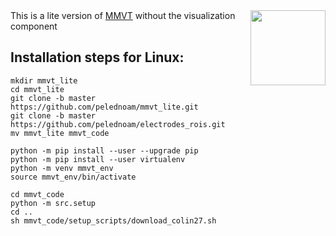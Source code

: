 <img src=https://user-images.githubusercontent.com/35853195/42889397-52f9c75e-8a78-11e8-9da8-86ccc3a30a80.png align="right" hight=120 width=120/>
This is a lite version of <a href="https://mmvt.mgh.harvard.edu">MMVT</a> without the visualization component 

## Installation steps for Linux:  

```
mkdir mmvt_lite
cd mmvt_lite
git clone -b master https://github.com/pelednoam/mmvt_lite.git
git clone -b master https://github.com/pelednoam/electrodes_rois.git
mv mmvt_lite mmvt_code

python -m pip install --user --upgrade pip
python -m pip install --user virtualenv
python -m venv mmvt_env
source mmvt_env/bin/activate

cd mmvt_code
python -m src.setup
cd ..
sh mmvt_code/setup_scripts/download_colin27.sh
```
